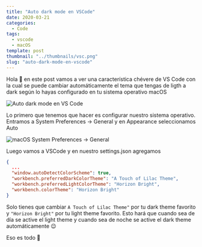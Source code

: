 ```yaml
---
title: "Auto dark mode en VSCode"
date: 2020-03-21
categories:
  - Code
tags:
  - vscode
  - macOS
template: post
thumbnail: "../thumbnails/vsc.png"
slug: "auto-dark-mode-en-vscode"
---
```


Hola 👋 en este post vamos a ver una característica chévere de VS Code con la cual se puede cambiar automáticamente el tema que tengas de ligth a dark según lo hayas configurado en tu sistema operativo macOS

![Auto dark mode en VS Code](https://i.imgur.com/6LTpTql.gif)

Lo primero que tenemos que hacer es configurar nuestro sistema operativo. Entramos a System Preferences -> General y en Appearance seleccionamos Auto 

![macOS System Preferences -> General](https://i.imgur.com/B7fU1Lf.png)

Luego vamos a VSCode y en nuestro settings.json agregamos

```json
{
  ...
  "window.autoDetectColorScheme": true,
  "workbench.preferredDarkColorTheme": "A Touch of Lilac Theme",
  "workbench.preferredLightColorTheme": "Horizon Bright",
  "workbench.colorTheme": "Horizon Bright"
}
```

Solo tienes que cambiar `A Touch of Lilac Theme"` por tu dark theme favorito y `"Horizon Bright"` por tu light theme favorito. Esto hará que cuando sea de día se active el light theme y cuando sea de noche se active el dark theme automáticamente 😉

Eso es todo 🎉